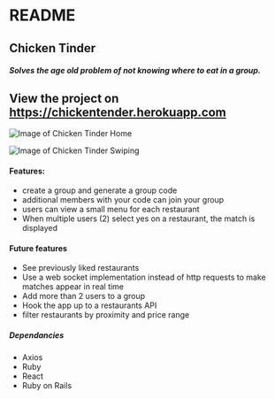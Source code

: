 # README

## Chicken Tinder

##### Solves the age old problem of not knowing where to eat in a group. 

## View the project on https://chickentender.herokuapp.com

![Image of Chicken Tinder Home](https://i.ibb.co/n3Xqg9Q/Screen-Shot-2020-07-27-at-12-06-27-PM.png)


![Image of Chicken Tinder Swiping](https://i.ibb.co/X38gshh/Screen-Shot-2020-07-27-at-12-06-54-PM.png)


#### Features:
- create a group and generate a group code
- additional members with your code can join your group
- users can view a small menu for each restaurant
- When multiple users (2) select yes on a restaurant, the match is displayed


#### Future features
- See previously liked restaurants 
- Use a web socket implementation instead of http requests to make matches appear in real time
- Add more than 2 users to a group
- Hook the app up to a restaurants API
- filter restaurants by proximity and price range

##### Dependancies 
- Axios
- Ruby 
- React
- Ruby on Rails
